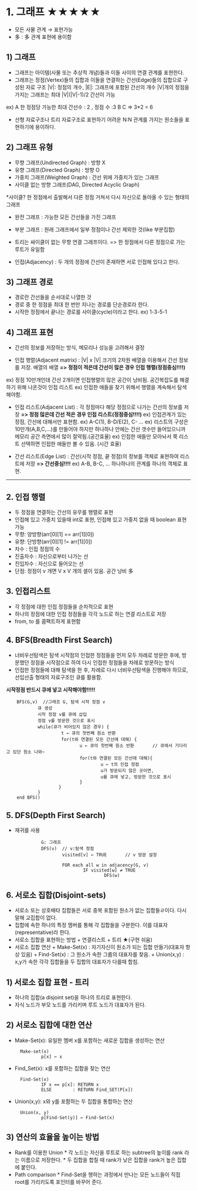 # 1. 그래프 ★★★★★

- 모든 사물 관계 → 표현가능
- 多 : 多 관계 표현에 용이함

## 1) 그래프

- 그래프는 아이템(사물 또는 추상적 개념)들과 이들 사이의 연결 관계를 표현한다.
- 그래프는 정점(Vertex)들의 집합과 이들을 연결하는 간선(Edge)들의 집합으로 구성된 자료 구조
|V|: 정점의 개수,  |E|: 그래프에 포함된 간선의 개수
|V|개의 정점을 가지는 그래프는 최대 |V|(|V|-1)/2 간선이 가능

ex)       A                한 정점당 가능한 최대 간선수 : 2 , 정점 수 :3
        B   C                 => 3*2 = 6
        

- 선형 자료구조나 트리 자료구조로 표현하기 어려운 N:N 관계를 가지는 원소들을 표현하기에 용이하다.


## 2) 그래프 유형

- 무향 그래프(Undirected Graph) : 방향 X
- 유향 그래프(Directed Graph) : 방향 O
- 가중치 그래프(Weighted Graph) : 간선 위에 가중치가 있는 그래프 
- 사이클 없는 방향 그래프(DAG, Directed Acyclic Graph)

*사이클? 한 정점에서 출발해서 다른 정점 거쳐서 다시 자신으로 돌아올 수 있는 형태의 그래프

- 완전 그래프 : 가능한 모든 간선들을 가진 그래프
- 부분 그래프 : 원래 그래프에서 일부 정점이나 간선 제외한 것(like 부분집합)
- 트리는 싸이클이 없는 무향 연결 그래프이다.
  => 한 정점에서 다른 정점으로 가는 루트가 유일함

- 인접(Adjacency) : 두 개의 정점에 간선이 존재하면 서로 인접해 있다고 한다.


## 3) 그래프 경로
- 경로란 간선들을 순서대로 나열한 것
- 경로 중 한 정점을 최대 한 번만 지나는 경로를 단순경로라 한다.
- 시작한 정점에서 끝나는 경로를 사이클(cycle)이라고 한다.
        ex) 1-3-5-1

## 4) 그래프 표현
- 간선의 정보를 저장하는 방식, 메모리나 성능을 고려해서 결정

- 인접 행렬(Adjacent matrix) : |V| x |V| 크기의 2차원 배열을 이용해서 간선 정보를 저장. 배열의 배열
**=> 정점이 적은데 간선이 많은 경우 인접 행렬(정점중심!!!!)**

ex) 정점 10만개인데 간선 2개이면 인접행렬의 많은 공간이 낭비됨. 공간복잡도를 해결하기 위해 나온것이 인접 리스트
ex) 인접한 애들을 찾기 위해서 행렬을 계속해서 탐색해야함.

- 인접 리스트(Adjacent List) : 각 정점마다 해당 정점으로 나가는 간선의 정보를 저장
**=> 정점 많은데 간선 적은 경우 인접 리스트(정점중심!!!!)**
ex) 인접관계가 있는 정점, 간선에 대해서만 표현함. 
ex) A-C(1),  B-D/E(2), C- ... 
ex) 리스트의 구성은 10만개(A,B,C,...)를 만들어야 하지만 하나하나 안에는 간선 갯수만 들어있으니까 메모리 공간 측면에서 많이 절약됨.(공간효율)
ex) 인접한 애들만 모아놔서 쭉 리스트 선택하면 인접한 애들만 볼 수 있음. (시간 효율)


- 간선 리스트(Edge List) : 간선(시작 정점, 끝 정점)의 정보를 객체로 표현하여 리스트에 저장
**=> 간선중심!!!!**
ex) A-B, B-C, ... 하나하나의 관계를 하나의 객체로 표현. 

<hr/>


## 2. 인접 행렬

- 두 정점을 연결하는 간선의 유무를 행렬로 표현
- 인접해 있고 가중치 있을때 int로 표현, 인접해 있고 가중치 없을 때 boolean 표현 가능
- 무향: 양방향(arr[0][1] == arr[1][0])
- 유향: 단방향(arr[0][1] != arr[1][0])
- 차수 : 인접 정점의 수
- 진출차수 : 자신으로부터 나가는 선
- 진입차수 : 자신으로 들어오는 선
- 단점: 정점이 v 개면 V x V 개의 셀이 있음. 공간 낭비 多
           


## 3. 인접리스트
- 각 정점에 대한 인접 정점들을 순차적으로 표현
- 하나의 정점에 대한 인접 정점들을 각각 노드로 하는 연결 리스트로 저장
- from, to 를 콤팩트하게 표현함


## 4. BFS(Breadth First Search)

- 너비우선탐색은 탐색 시작점의 인접한 정점들을 먼저 모두 차례로 방문한 후에, 방문했던 정점을 시작점으로 하여 다시 인접한 정점들을 차례로 방문하는 방식
- 인접한 정점들에 대해 탐색을 한 후, 차례로 다시 너비우선탐색을 진행해야 하므로, 선입선출 형태의 자료구조인 큐를 활용함.

**시작정점 반드시 큐에 넣고 시작해야함!!!!!**

        BFS(G,v)  //그래프 G, 탐색 시작 정점 v
                큐 생성
                시작 정점 v를 큐에 삽입
                정점 v를 방문한 것으로 표시
                while(큐가 비어있지 않은 경우) {
                         t ← 큐의 첫번째 원소 반환
                         for(t와 연결된 모든 간선에 대해) {
                                u ← 큐의 첫번째 원소 반환       // 큐에서 기다리고 있던 원소 나와~
                                for(t와 연결된 모든 간선에 대해){
                                        u ← t의 인접 정점
                                        u가 방문되지 않은 곳이면,
                                        u를 큐에 넣고, 방문한 것으로 표시
                                }
                        }
                }
        end BFS()


## 5. DFS(Depth First Search)

- 재귀를 사용

                G: 그래프
                DFS(v)  // v:탐색 정점
                        visited[v] ← TRUE       // v 방문 설정

                        FOR each all w in adjacency(G, v)
                                IF visited[w] ≠ TRUE
                                        DFS(w)


## 6. 서로소 집합(Disjoint-sets)

- 서로소 또는 상호배타 집합들은 서로 중복 포함된 원소가 없는 집합들ㄹ이다. 다시 말해 교집합이 없다.
- 집합에 속한 하나의 특정 멤버를 통해 각 집합들을 구분한다. 이를 대표자(representative)라 한다.
- 서로소 집합을 표현하는 방법
        + 연결리스트
        + 트리 ★(구현 쉬움)
- 서로소 집합 연산
        + Make-Set(x)   : 자기자신이 원소가 되는 집합 만들기(대표자 항상 있음)
        + Find-Set(x)   : 그 원소가 속한 그룹의 대표자를 찾음.
        + Union(x,y)    : x,y가 속한 각각 집합들을 두 집합의 대표자가 다를때 합침. 


## 1) 서로소 집합 표현 - 트리

- 하나의 집합(a disjoint set)을 하나의 트리로 표현한다.
- 자식 노드가 부모 노드를 가리키며 루트 노드가 대표자가 된다.


## 2) 서로소 집합에 대한 연산

- Make-Set(x): 유일한 멤버 x를 포함하는 새로운 집합을 생성하는 연산

        Make-set(x)
                p[x] ← x
                
- Find_Set(x): x를 포함하는 집합을 찾는 연산
        
        Find-Set(x)
                IF x == p[x]: RETURN x
                ELSE        : RETURN Find_SET(P[x])
                
- Union(x,y): x와 y를 포함하는 두 집합을 통합하는 연산
        
        Union(x, y)
                p[Find-Set(y)] ← Find-Set(x)

## 3) 연산의 효율을 높이는 방법

- Rank를 이용한 Union
        * 각 노드는 자신을 루트로 하는 subtree의 높이를 rank 라는 이름으로 저장한다.
        * 두 집합을 합칠 때 rank가 낮은 집합을 rank거 높은 집합에 붙인다.
- Path comparison
        * Find-Set을 행하는 과정에서 만나는 모든 노드들이 직접 root를 가리키도록 포인터를 바꾸어 준다.
        











